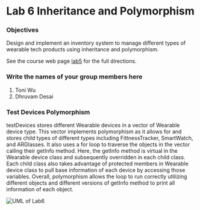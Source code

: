 # Lab 6 Inheritance and Polymorphism

### Objectives

Design and implement an inventory system to manage different types of wearable tech products using inheritance and polymorphism.

See the course web page [lab5](https://cmsc240-s24.github.io/lab/6) for the full directions.

### Write the names of your group members here

1. Toni Wu
2. Dhruvam Desai

### Test Devices Polymorphism
testDevices stores different Wearable devices in a vector of Wearable device type. This vector implements polymorphism as it allows for and stores child types of different types including FittnessTracker, SmartWatch, and ARGlasses. It also uses a for loop to traverse the objects in the vector calling their getInfo method. Here, the getInfo method is virtual in the Wearable device class and subsequently overridden in each child class. Each child class also takes advantage of protected members in Wearable device class to pull base information of each device by accessing those variables. Overall, polymorphism allows the loop to run correctly utilizing different objects and different versions of getInfo method to print all information of each object.

![UML of Lab6](https://github.com/toni95518/CPP-Inheritance-and-Polymorphism-Practice/assets/123842890/35b05a25-fd2e-4035-b7ae-e6b34c8d9626)
